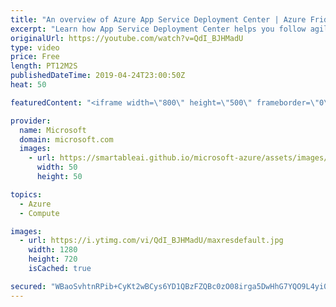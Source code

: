 ```yaml
---
title: "An overview of Azure App Service Deployment Center | Azure Friday"
excerpt: "Learn how App Service Deployment Center helps you follow agile development best practices to automate deployments of your code in seconds.  Continuous deployment to Azure App Service https://aka.ms/azfr/532/01  Azure App Service overview https://aka.ms/azfr/532/02  Azure App Service docs https://aka.ms/azfr/532/03"
originalUrl: https://youtube.com/watch?v=QdI_BJHMadU
type: video
price: Free
length: PT12M2S
publishedDateTime: 2019-04-24T23:00:50Z
heat: 50

featuredContent: "<iframe width=\"800\" height=\"500\" frameborder=\"0\" src=\"https://www.youtube.com/embed/QdI_BJHMadU\" allow=\"accelerometer; autoplay; encrypted-media; gyroscope; picture-in-picture\" allowfullscreen></iframe>"

provider:
  name: Microsoft
  domain: microsoft.com
  images:
    - url: https://smartableai.github.io/microsoft-azure/assets/images/organizations/microsoft.com-50x50.jpg
      width: 50
      height: 50

topics:
  - Azure
  - Compute

images:
  - url: https://i.ytimg.com/vi/QdI_BJHMadU/maxresdefault.jpg
    width: 1280
    height: 720
    isCached: true

secured: "WBaoSvhtnRPib+CyKt2wBCys6YD1QBzFZQBc0zO08irga5DwHhG7YQO9L4yi0Onzv8d393pXFc+MARQgPg0PcNfI9KXtT26FhxgW15qjfDGvVZqau9AYve8s6QM0ceHZBLVSEM6eEChI/xiKnJJNTYDZ2CQqagoGSoGE+kLH9OXaVFYdK0vvCvQyFwYF9wv/Hrp8bLfC+k9Vjq27s5Or2viJQ7MnOoLM3uOQzdRkvVekyGX8iMeW1ILntu/y1EZ4HePb8uIf1gN7RyqX7wL5FIQHC/jmlSSJoUUaRnO3fYhKx9goaC1FOSOI0UFR2A78shmZ1eokkFP1e851C2nTfWCDc0xEII9bxapOtyuyvegt7rvXg9lX0UDvOUrtDvtbChnmfvjkmjyJ4VS+lGhPiqnmZhIBYDJqIqkcZSe6ofI=;QwqGdLX1Y47U4CZh1qi/JA=="
---
```


